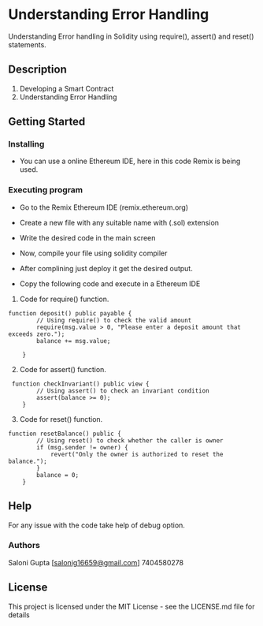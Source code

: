 # Understanding Error Handling

Understanding Error handling in Solidity using require(), assert() and reset() statements.

## Description

1. Developing a Smart Contract
2. Understanding Error Handling

## Getting Started

### Installing

* You can use a online Ethereum IDE, here in this code Remix is being used.

### Executing program

* Go to the Remix Ethereum IDE (remix.ethereum.org)
* Create a new file with any suitable name with (.sol) extension
* Write the desired code in the main screen
* Now, compile your file using solidity compiler
* After complining just deploy it get the desired output.

* Copy the following code and execute in a Ethereum IDE
1. Code for require() function.
``` Solidity
function deposit() public payable {
        // Using require() to check the valid amount
        require(msg.value > 0, "Please enter a deposit amount that exceeds zero.");
        balance += msg.value;
        
    }
```

2. Code for assert() function.
``` Solidity
 function checkInvariant() public view {
        // Using assert() to check an invariant condition
        assert(balance >= 0);
    }
```

3. Code for reset() function.
``` Solidity
function resetBalance() public {
        // Using reset() to check whether the caller is owner
        if (msg.sender != owner) {
            revert("Only the owner is authorized to reset the balance.");
        }
        balance = 0;
    }
```

## Help

For any issue with the code take help of debug option.

### Authors

Saloni Gupta
[salonig16659@gmail.com]
7404580278

## License

This project is licensed under the MIT License - see the LICENSE.md file for details
